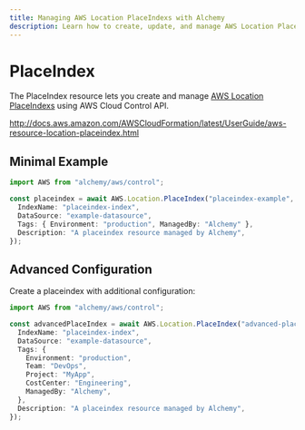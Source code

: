 ```yaml
---
title: Managing AWS Location PlaceIndexs with Alchemy
description: Learn how to create, update, and manage AWS Location PlaceIndexs using Alchemy Cloud Control.
---
```


# PlaceIndex

The PlaceIndex resource lets you create and manage [AWS Location PlaceIndexs](https://docs.aws.amazon.com/location/latest/userguide/) using AWS Cloud Control API.

http://docs.aws.amazon.com/AWSCloudFormation/latest/UserGuide/aws-resource-location-placeindex.html

## Minimal Example

```ts
import AWS from "alchemy/aws/control";

const placeindex = await AWS.Location.PlaceIndex("placeindex-example", {
  IndexName: "placeindex-index",
  DataSource: "example-datasource",
  Tags: { Environment: "production", ManagedBy: "Alchemy" },
  Description: "A placeindex resource managed by Alchemy",
});
```

## Advanced Configuration

Create a placeindex with additional configuration:

```ts
import AWS from "alchemy/aws/control";

const advancedPlaceIndex = await AWS.Location.PlaceIndex("advanced-placeindex", {
  IndexName: "placeindex-index",
  DataSource: "example-datasource",
  Tags: {
    Environment: "production",
    Team: "DevOps",
    Project: "MyApp",
    CostCenter: "Engineering",
    ManagedBy: "Alchemy",
  },
  Description: "A placeindex resource managed by Alchemy",
});
```

